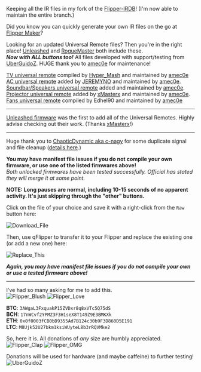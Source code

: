 Keeping all the IR files in my fork of the [Flipper-IRDB](https://github.com/UberGuidoZ/Flipper-IRDB)! (I'm now able to maintain the entire branch.)

Did you know you can quickly generate your own IR files on the go at [Flipper Maker](https://flippermaker.github.io/)?

 Looking for an updated Universal Remote files? Then you're in the right place! [Unleashed](https://github.com/Eng1n33r/flipperzero-firmware) and [RogueMaster](https://github.com/RogueMaster/flipperzero-firmware-wPlugins) both include these.<br>
 ***Now with ALL buttons too!***  All files developed with support/testing from [UberGuidoZ](https://github.com/UberGuidoZ). HUGE thank you to [amec0e](https://github.com/amec0e) for maintenance!
 
[TV universal remote](https://github.com/UberGuidoZ/Flipper/blob/main/Infrared/tv.ir) compiled by [Hyper_Mash](https://discord.com/channels/740930220399525928/954422774141710366/994121751023853668) and maintained by [amec0e](https://github.com/amec0e)<br>
[AC universal remote](https://github.com/UberGuidoZ/Flipper/blob/main/Infrared/ac.ir) added by [JEREMYNO](https://github.com/jaroslavmraz) and maintained by [amec0e](https://github.com/amec0e).<br>
[Soundbar/Speakers universal remote](https://github.com/UberGuidoZ/Flipper/blob/main/Infrared/audio.ir) added and maintained by [amec0e](https://github.com/amec0e).<br>
[Projector universal remote](https://github.com/UberGuidoZ/Flipper/blob/main/Infrared/projectors.ir) added by [xMasterx](https://github.com/Eng1n33r/flipperzero-firmware/commit/029f82dc822e6d3515b39b839a2f70500dc9bb86) and maintained by [amec0e](https://github.com/amec0e).<br>
[Fans universal remote](https://github.com/UberGuidoZ/Flipper/blob/main/Infrared/fans.ir) compiled by Edhel90 and maintained by [amec0e](https://github.com/amec0e)

-----

[Unleashed firmware](https://github.com/Eng1n33r/flipperzero-firmware/releases/latest) was the first to add all of the Universal Remotes. Highly advise checking out their work. (Thanks [xMasterx](https://github.com/xMasterx)!)

-----

Huge thank you to [ChaoticDynamic aka c-nagy](https://github.com/c-nagy) for some duplicate signal and file cleanup ([details here](https://github.com/UberGuidoZ/Flipper/pull/16).)<br>

**You may have manifest file issues if you do not compile your own firmware, or use one of the listed firmwares above!**<br>
*Both unlocked firmwares have been tested successfully. Official has stated they will merge it at some point.*

**NOTE: Long pauses are normal, including 10-15 seconds of no apparent activity. It's just skipping through the "other" buttons.**

Click on the file of your choice and save it with a right-click from the `Raw` button here:

![Download_File](https://user-images.githubusercontent.com/57457139/174234554-555503d2-019f-4dbe-b129-29b3a0a9f1e6.png)

Then, use qFlipper to transfer it to your Flipper and replace the existing one (or add a new one) here:

![Replace_This](https://user-images.githubusercontent.com/57457139/174234726-e39c1917-0d21-4b60-88c9-70fd60ee069f.png)

***Again, you may have manifest file issues if you do not compile your own or use a tested firmware above!***

-----

I've had so many asking for me to add this.<br>
![Flipper_Blush](https://user-images.githubusercontent.com/57457139/183561666-4424a3cc-679b-4016-a368-24f7e7ad0a88.jpg) ![Flipper_Love](https://user-images.githubusercontent.com/57457139/183561692-381d37bd-264f-4c88-8877-e58d60d9be6e.jpg)

**BTC**: `3AWgaL3FxquakP15ZVDxr8q8xVTc5Q75dS`<br>
**BCH**: `17nWCvf2YPMZ3F3H1seX8T149Z9E3BMKXk`<br>
**ETH**: `0x0f0003fCB0bD9355Ad7B124c30b9F3D860D5E191`<br>
**LTC**: `M8Ujk52U27bkm1ksiWUyteL8b3rRQVMke2`

So, here it is. All donations of *any* size are humbly appreciated.<br>
![Flipper_Clap](https://user-images.githubusercontent.com/57457139/183561789-2e853ede-8ef7-41e8-a67c-716225177e5d.jpg) ![Flipper_OMG](https://user-images.githubusercontent.com/57457139/183561787-e21bdc1e-b316-4e67-b327-5129503d0313.jpg)

Donations will be used for hardware (and maybe caffeine) to further testing!<br>
![UberGuidoZ](https://cdn.discordapp.com/emojis/1000632669622767686.gif)
